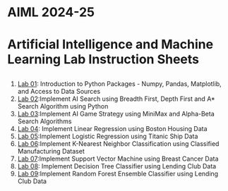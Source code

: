 # AIML 2024-25
# Artificial Intelligence and Machine Learning Lab Instruction Sheets
##
1. [Lab 01](https://github.com/NelliRishitha/AIML-2025/blob/main/lab01.ipynb): Introduction to Python Packages - Numpy, Pandas, Matplotlib, and Access to Data Sources  
2. [Lab 02](https://github.com/NelliRishitha/AIML-2025/blob/main/Lab_02.ipynb):Implement AI Search using Breadth First, Depth First and A* Search Algorithm using Python 
3. [Lab 03](https://github.com/NelliRishitha/AIML-2025/blob/main/lab%2003.ipynb):Implement AI Game Strategy using MiniMax and Alpha-Beta Search Algorithms
4. [Lab 04](https://github.com/NelliRishitha/AIML-2025/blob/main/Lab%2004.ipynb): Implement Linear Regression using Boston Housing Data
5. [Lab 05](https://github.com/NelliRishitha/AIML-2025/blob/main/Lab_05.ipynb):Implement Logistic Regression using Titanic Ship Data
6. [Lab 06](https://github.com/NelliRishitha/AIML-2025/blob/main/Lab_06.ipynb):Implement K-Nearest Neighbor Classification using Classified Manufacturing Dataset
7. [Lab 07](https://github.com/NelliRishitha/AIML-2025/blob/main/Lab%2007.ipynb):Implement Support Vector Machine using Breast Cancer Data
8. [Lab 08](https://github.com/NelliRishitha/AIML-2025/blob/main/Lab_08.ipynb): Implement Decision Tree Classifier using Lending Club Data
9. [Lab 09]():Implement Random Forest Ensemble Classifier using Lending Club Data
